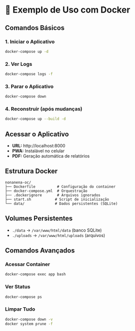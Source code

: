 # 🐳 Exemplo de Uso com Docker

## Comandos Básicos

### 1. Iniciar o Aplicativo
```bash
docker-compose up -d
```

### 2. Ver Logs
```bash
docker-compose logs -f
```

### 3. Parar o Aplicativo
```bash
docker-compose down
```

### 4. Reconstruir (após mudanças)
```bash
docker-compose up --build -d
```

## Acessar o Aplicativo

- **URL:** http://localhost:8000
- **PWA:** Instalável no celular
- **PDF:** Geração automática de relatórios

## Estrutura Docker

```
nonanena-oc/
├── Dockerfile          # Configuração do container
├── docker-compose.yml  # Orquestração
├── .dockerignore       # Arquivos ignorados
├── start.sh           # Script de inicialização
└── data/              # Dados persistentes (SQLite)
```

## Volumes Persistentes

- `./data` → `/var/www/html/data` (banco SQLite)
- `./uploads` → `/var/www/html/uploads` (arquivos)

## Comandos Avançados

### Acessar Container
```bash
docker-compose exec app bash
```

### Ver Status
```bash
docker-compose ps
```

### Limpar Tudo
```bash
docker-compose down -v
docker system prune -f
```
